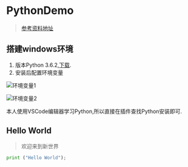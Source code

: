 # PythonDemo
> [参考资料地址](http://www.runoob.com/python/python-intro.html)
## 搭建windows环境
1. 版本Python 3.6.2,[下载](https://www.python.org/downloads/).
2. 安装后配置环境变量

![环境变量1](https://github.com/heweigeng1/doc/tree/master/Python/%E5%85%A5%E9%97%A8/img/hjbl1.png)

![环境变量2](https://github.com/heweigeng1/doc/tree/master/Python/%E5%85%A5%E9%97%A8/img/hjbl2.png)

本人使用VSCode编辑器学习Python,所以直接在插件查找Python安装即可.
## Hello World
> 欢迎来到新世界
```Python
print ("Hello World");
```